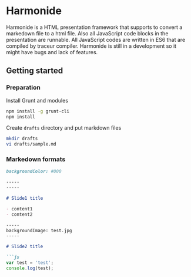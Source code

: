 # Harmonide

Harmonide is a HTML presentation framework that supports to convert a markedown file to a html file. Also all JavaScript code blocks in the presentation are runnable.
All JavaScript codes are written in ES6 that are compiled by traceur compiler. Harmonide is still in a development so it might have bugs and lack of features.

## Getting started

### Preparation

Install Grunt and modules

```sh
npm install -g grunt-cli
npm install
```

Create `drafts` directory and put markdown files

```sh
mkdir drafts
vi drafts/sample.md
```

### Markedown formats

```md
backgroundColor: #000

-----
-----

# Slide1 title

- content1
- content2

-----
backgroundImage: test.jpg
-----

# Slide2 title

```js
var test = 'test';
console.log(test);
```
```


